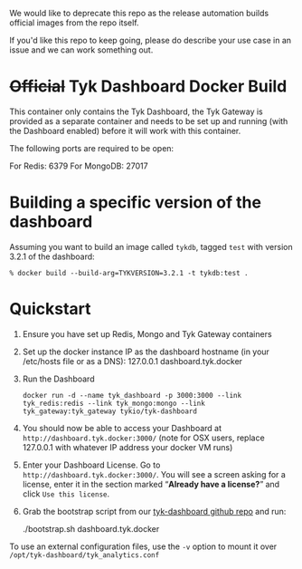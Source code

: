 We would like to deprecate this repo as the release automation builds official images from the repo itself.

If you'd like this repo to keep going, please do describe your use case in an issue and we can work something out.

# ~~Official~~ Tyk Dashboard Docker Build

This container only contains the Tyk Dashboard, the Tyk Gateway is provided as a separate container and needs to be set up and running (with the Dashboard enabled) before it will work with this container.

The following ports are required to be open:

For Redis: 6379
For MongoDB: 27017

# Building a specific version of the dashboard

Assuming you want to build an image called `tykdb`, tagged `test` with version 3.2.1 of the dashboard:

```
% docker build --build-arg=TYKVERSION=3.2.1 -t tykdb:test . 
```

# Quickstart

1. Ensure you have set up Redis, Mongo and Tyk Gateway containers
2. Set up the docker instance IP as the dashboard hostname (in your /etc/hosts file or as a DNS):
    127.0.0.1 dashboard.tyk.docker

3. Run the Dashboard

	`docker run -d --name tyk_dashboard -p 3000:3000 --link tyk_redis:redis --link tyk_mongo:mongo --link tyk_gateway:tyk_gateway tykio/tyk-dashboard`

4. You should now be able to access your Dashboard at `http://dashboard.tyk.docker:3000/` (note for OSX users, replace 127.0.0.1 with whatever IP address your docker VM runs)

5. Enter your Dashboard License. Go to `http://dashboard.tyk.docker:3000/`. You will see a screen asking for a license, enter it in the section marked “**Already have a license?**” and click `Use this license`.

6. Grab the bootstrap script from our [tyk-dashboard github repo](https://github.com/TykTechnologies/tyk-dashboard-docker) and run:

    ./bootstrap.sh dashboard.tyk.docker

To use an external configuration files, use the `-v` option to mount
it over `/opt/tyk-dashboard/tyk_analytics.conf`

